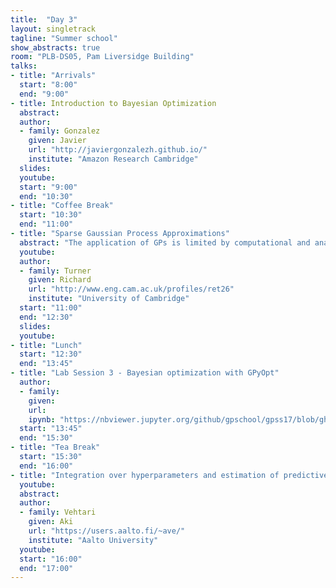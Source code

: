```yaml
---
title:  "Day 3"
layout: singletrack
tagline: "Summer school"
show_abstracts: true
room: "PLB-DS05, Pam Liversidge Building"
talks:
- title: "Arrivals"
  start: "8:00"
  end: "9:00"
- title: Introduction to Bayesian Optimization
  abstract:
  author:
  - family: Gonzalez
    given: Javier
    url: "http://javiergonzalezh.github.io/"
    institute: "Amazon Research Cambridge"
  slides: 
  youtube: 
  start: "9:00"
  end: "10:30"
- title: "Coffee Break"
  start: "10:30"
  end: "11:00"
- title: "Sparse Gaussian Process Approximations"
  abstract: "The application of GPs is limited by computational and analytical intractabilities that arise when data are sufficiently numerous or when employing non-Gaussian models. A wealth of GP approximation schemes have been developed over the last 15 years to address these key limitations. Many of these schemes employ a small set of pseudo data points to summarise the actual data. This pseudo data summary transform the dense matrix computations required by GPs into sparse matrix computations enabling acceleration. I will review some of the most important approaches in this vein, focussing on the variational inference approach that has recently revolutionised the deployment of GP-based probabilistic models." 
  youtube: 
  author: 
  - family: Turner
    given: Richard
    url: "http://www.eng.cam.ac.uk/profiles/ret26" 
    institute: "University of Cambridge"
  start: "11:00"
  end: "12:30"
  slides:
  youtube: 
- title: "Lunch"
  start: "12:30"
  end: "13:45"
- title: "Lab Session 3 - Bayesian optimization with GPyOpt"
  author:
  - family:
    given:
    url: 
    ipynb: "https://nbviewer.jupyter.org/github/gpschool/gpss17/blob/gh-pages/slides/labs/GPSS_Lab3_2016.ipynb"
  start: "13:45"
  end: "15:30"
- title: "Tea Break"
  start: "15:30"
  end: "16:00"
- title: "Integration over hyperparameters and estimation of predictive performance"
  youtube: 
  abstract:
  author:
  - family: Vehtari
    given: Aki
    url: "https://users.aalto.fi/~ave/"
    institute: "Aalto University"
  youtube: 
  start: "16:00"
  end: "17:00"
---
```

